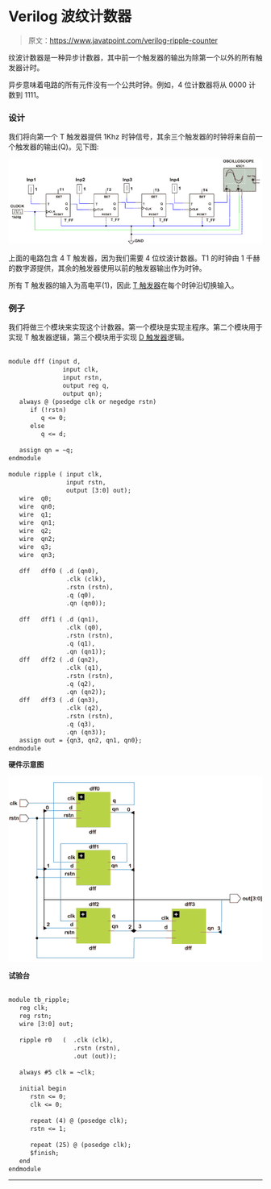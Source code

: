 # Verilog 波纹计数器

> 原文：<https://www.javatpoint.com/verilog-ripple-counter>

纹波计数器是一种异步计数器，其中前一个触发器的输出为除第一个以外的所有触发器计时。

异步意味着电路的所有元件没有一个公共时钟。例如，4 位计数器将从 0000 计数到 1111。

### 设计

我们将向第一个 T 触发器提供 1Khz 时钟信号，其余三个触发器的时钟将来自前一个触发器的输出(Q)。见下图:

![Verilog Ripple Counter](img/9ad8833299fb80ad9a4ce2c29673082b.png)

上面的电路包含 4 T 触发器，因为我们需要 4 位纹波计数器。T1 的时钟由 1 千赫的数字源提供，其余的触发器使用以前的触发器输出作为时钟。

所有 T 触发器的输入为高电平(1)，因此 [T 触发器](https://www.javatpoint.com/verilog-t-flip-flop)在每个时钟沿切换输入。

### 例子

我们将做三个模块来实现这个计数器。第一个模块是实现主程序。第二个模块用于实现 T 触发器逻辑，第三个模块用于实现 [D 触发器](https://www.javatpoint.com/verilog-d-flip-flop)逻辑。

```

module dff (input d,
               input clk,
               input rstn,
               output reg q,
               output qn);
   always @ (posedge clk or negedge rstn)
      if (!rstn)
         q <= 0;
      else
         q <= d;

   assign qn = ~q;
endmodule

module ripple ( input clk,
                input rstn,
                output [3:0] out);
   wire  q0;
   wire  qn0;
   wire  q1;
   wire  qn1;
   wire  q2;
   wire  qn2;
   wire  q3;
   wire  qn3;

   dff   dff0 ( .d (qn0),
                .clk (clk),
                .rstn (rstn),
                .q (q0),
                .qn (qn0));

   dff   dff1 ( .d (qn1),
                .clk (q0),
                .rstn (rstn),
                .q (q1),
                .qn (qn1));
   dff   dff2 ( .d (qn2),
                .clk (q1),
                .rstn (rstn),
                .q (q2),
                .qn (qn2));
   dff   dff3 ( .d (qn3),
                .clk (q2),
                .rstn (rstn),
                .q (q3),
                .qn (qn3));
   assign out = {qn3, qn2, qn1, qn0};
endmodule

```

**硬件示意图**

![Verilog Ripple Counter](img/f86cddcb98a04add3b1d0091d18e64ec.png)

**试验台**

```

module tb_ripple;
   reg clk;
   reg rstn;
   wire [3:0] out;

   ripple r0   (  .clk (clk),
                  .rstn (rstn),
                  .out (out));

   always #5 clk = ~clk;

   initial begin
      rstn <= 0;
      clk <= 0;

      repeat (4) @ (posedge clk);
      rstn <= 1;

      repeat (25) @ (posedge clk);
      $finish;
   end
endmodule

```

* * *